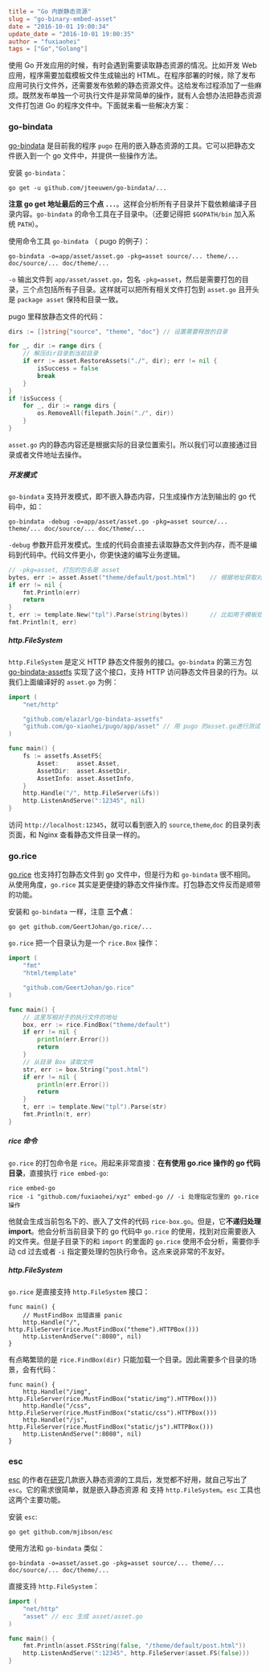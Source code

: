 ```toml
title = "Go 内嵌静态资源"
slug = "go-binary-embed-asset"
date = "2016-10-01 19:00:34"
update_date = "2016-10-01 19:00:35"
author = "fuxiaohei"
tags = ["Go","Golang"]
```

使用 Go 开发应用的时候，有时会遇到需要读取静态资源的情况。比如开发 Web 应用，程序需要加载模板文件生成输出的 HTML。在程序部署的时候，除了发布应用可执行文件外，还需要发布依赖的静态资源文件。这给发布过程添加了一些麻烦。既然发布单独一个可执行文件是非常简单的操作，就有人会想办法把静态资源文件打包进 Go 的程序文件中。下面就来看一些解决方案：

### go-bindata

[go-bindata](https://github.com/jteeuwen/go-bindata) 是目前我的程序 `pugo` 在用的嵌入静态资源的工具。它可以把静态文件嵌入到一个 go 文件中，并提供一些操作方法。

安装 `go-bindata`：

```
go get -u github.com/jteeuwen/go-bindata/...
```

**注意 go get 地址最后的三个点 `...`**。这样会分析所有子目录并下载依赖编译子目录内容。`go-bindata` 的命令工具在子目录中。（还要记得把 `$GOPATH/bin` 加入系统 `PATH`）。


使用命令工具 `go-bindata` （ pugo 的例子）：

```
go-bindata -o=app/asset/asset.go -pkg=asset source/... theme/... doc/source/... doc/theme/... 
```

`-o` 输出文件到 `app/asset/asset.go`，包名 `-pkg=asset`，然后是需要打包的目录，三个点包括所有子目录。这样就可以把所有相关文件打包到 `asset.go` 且开头是 `package asset` 保持和目录一致。

pugo 里释放静态文件的代码：

```go
dirs := []string{"source", "theme", "doc"} // 设置需要释放的目录

for _, dir := range dirs {
    // 解压dir目录到当前目录
    if err := asset.RestoreAssets("./", dir); err != nil {
        isSuccess = false
        break
    }
}
if !isSuccess {
    for _, dir := range dirs {
        os.RemoveAll(filepath.Join("./", dir))
    }
}
```

`asset.go` 内的静态内容还是根据实际的目录位置索引。所以我们可以直接通过目录或者文件地址去操作。

<!--more-->

##### 开发模式

`go-bindata` 支持开发模式，即不嵌入静态内容，只生成操作方法到输出的 go 代码中，如：

```
go-bindata -debug -o=app/asset/asset.go -pkg=asset source/... theme/... doc/source/... doc/theme/... 
```

`-debug` 参数开启开发模式。生成的代码会直接去读取静态文件到内存，而不是编码到代码中。代码文件更小，你更快速的编写业务逻辑。

```go
// -pkg=asset, 打包的包名是 asset
bytes, err := asset.Asset("theme/default/post.html")    // 根据地址获取对应内容
if err != nil {
    fmt.Println(err)
    return
}
t, err := template.New("tpl").Parse(string(bytes))      // 比如用于模板处理
fmt.Println(t, err)
```

##### http.FileSystem

`http.FileSystem` 是定义 HTTP 静态文件服务的接口。`go-bindata` 的第三方包 [go-bindata-assetfs](https://github.com/elazarl/go-bindata-assetfs) 实现了这个接口，支持 HTTP 访问静态文件目录的行为。以我们上面编译好的 `asset.go` 为例：

```go
import (
	"net/http"

	"github.com/elazarl/go-bindata-assetfs"
	"github.com/go-xiaohei/pugo/app/asset" // 用 pugo 的asset.go进行测试
)

func main() {
	fs := assetfs.AssetFS{
		Asset:     asset.Asset,
		AssetDir:  asset.AssetDir,
		AssetInfo: asset.AssetInfo,
	}
	http.Handle("/", http.FileServer(&fs))
	http.ListenAndServe(":12345", nil)
}
```

访问 `http://localhost:12345`，就可以看到嵌入的 `source`,`theme`,`doc` 的目录列表页面，和 Nginx 查看静态文件目录一样的。

### go.rice

[go.rice](#) 也支持打包静态文件到 go 文件中，但是行为和 `go-bindata` 很不相同。从使用角度，`go.rice` 其实是更便捷的静态文件操作库。打包静态文件反而是顺带的功能。

安装和 `go-bindata` 一样，注意 **三个点**：

```
go get github.com/GeertJohan/go.rice/...
```

`go.rice` 把一个目录认为是一个 `rice.Box` 操作：

```go
import (
	"fmt"
	"html/template"

	"github.com/GeertJohan/go.rice"
)

func main() {
    // 这里写相对于的执行文件的地址
	box, err := rice.FindBox("theme/default")
	if err != nil {
		println(err.Error())
		return
	}
    // 从目录 Box 读取文件
	str, err := box.String("post.html")
	if err != nil {
		println(err.Error())
		return
	}
	t, err := template.New("tpl").Parse(str)
	fmt.Println(t, err)
}
```

##### rice 命令

`go.rice` 的打包命令是 `rice`。用起来非常直接：**在有使用 go.rice 操作的  go 代码目录**，直接执行 `rice embed-go`:

```
rice embed-go
rice -i "github.com/fuxiaohei/xyz" embed-go // -i 处理指定包里的 go.rice 操作
```

他就会生成当前包名下的、嵌入了文件的代码 `rice-box.go`。但是，它**不递归处理 import**。他会分析当前目录下的 go 代码中 `go.rice` 的使用，找到对应需要嵌入的文件夹。但是子目录下的和 `import` 的里面的 `go.rice` 使用不会分析，需要你手动 cd 过去或者 `-i` 指定要处理的包执行命令。这点来说非常的不友好。

##### http.FileSystem

`go.rice` 是直接支持 `http.FileSystem` 接口：

```
func main() {
	// MustFindBox 出错直接 panic
	http.Handle("/", http.FileServer(rice.MustFindBox("theme").HTTPBox()))
	http.ListenAndServe(":8080", nil)
}
```

有点略繁琐的是 `rice.FindBox(dir)` 只能加载一个目录。因此需要多个目录的场景，会有代码：

```
func main() {
	http.Handle("/img", http.FileServer(rice.MustFindBox("static/img").HTTPBox()))
	http.Handle("/css", http.FileServer(rice.MustFindBox("static/css").HTTPBox()))
	http.Handle("/js", http.FileServer(rice.MustFindBox("static/js").HTTPBox()))
	http.ListenAndServe(":8080", nil)
}
```

### esc

[esc](https://github.com/mjibson/esc) 的作者在[研究](https://mattjibson.com/blog/2014/11/19/esc-embedding-static-assets/)几款嵌入静态资源的工具后，发觉都不好用，就自己写出了 `esc`。它的需求很简单，就是嵌入静态资源 和 支持 `http.FileSystem`。`esc` 工具也这两个主要功能。

安装 `esc`:

```
go get github.com/mjibson/esc
```

使用方法和 `go-bindata` 类似：

```
go-bindata -o=asset/asset.go -pkg=asset source/... theme/... doc/source/... doc/theme/... 
```

直接支持 `http.FileSystem`：

```go
import (
	"net/http"
	"asset" // esc 生成 asset/asset.go 
)

func main() {
	fmt.Println(asset.FSString(false, "/theme/default/post.html")) 		// 读取单个文件
	http.ListenAndServe(":12345", http.FileServer(asset.FS(false))) 	// 支持 http.FileSystem
}
```